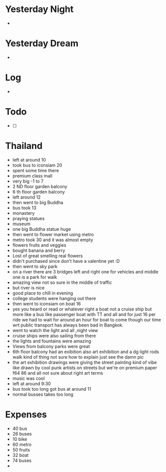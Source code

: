 
# Yesterday Night

- 

# Yesterday Dream

- 

# Log

- 



# Todo

- [ ] 



# Thailand 

- left at around 10
- took bus to iconsiam 20 
- spent some time there 
- premium class mall 
- very big -1 to 7
- 2 ND floor garden balcony 
- 6 th floor garden balcony 
- left around 12
- then went to big Buddha 
- bus took 13
- monastery 
- praying statues 
- museum 
- one big Buddha statue huge 
- then went to flower market using metro 
- metro took 30 and it was almost empty 
- flowers fruits and veggies 
- bought banana and berry 
- Lost of great smelling real flowers 
- didn't purchased since don't have a valentine yet :D 
- then went to sky park 
- on a river there are 3 bridges left and right one for vehicles and middle one is a park for walk 
- amazing view not so sure in the middle of traffic 
- but river is nice 
- good place to chill in evening 
- college students were hanging out there 
- then went to iconsiam on boat 16 
- yes you heard or read or whatever right a boat not a cruise ship but more like a bus like passenger boat with TT and all and for just 16 per ride we had to wait for around an hour for boat to come though our time wrt public transport has always been bad in Bangkok.
- went to watch the light and all ,night view 
- cruise ships were also sailing from there 
- the lights and fountains were amazing 
- Views from balcony parks were great 
- 6th floor balcony had an exibition also art exhibition and a dg light rods walk kind of thing not sure how to explain just see the damn pic 
- the art exhibition drawings were giving the street painting kind of vibe like drawn by cool punk artists on streets but we're on premium paper f64 86 and all not sure about right art terms
- music was cool
- left at around 9:30 
- bus took too long got bus at around 11
- normal busses takes too long


# Expenses

- 40 bus
- 26 buses
- 10 bike
- 60 metro
- 50 fruits
- 32 boat
- 74 buses
- 